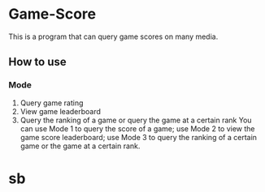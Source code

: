 # Game-Score
This is a program that can query game scores on many media.
## How to use
### Mode
1. Query game rating
2. View game leaderboard
3. Query the ranking of a game or query the game at a certain rank
You can use Mode 1 to query the score of a game; use Mode 2 to view the game score leaderboard; use Mode 3 to query the ranking of a certain game or the game at a certain rank.
# sb